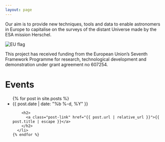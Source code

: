 ```yaml
---
layout: page
---
```


Our aim is to provide new techniques, tools and data to enable astronomers in
Europe to capitalise on the surveys of the distant Universe made by the ESA
mission Herschel.

![EU flag]({{site-url}}/assets/images/flag_yellow_low.jpg?w=300&h=200)

This project has received funding from the European Union’s Seventh Framework
Programme for research, technological development and demonstration under grant
agreement no 607254.

<div class="home">

  <h1 class="page-heading">Events</h1>

  <ul class="post-list">
    {% for post in site.posts %}
      <li>
        <span class="post-meta">{{ post.date | date: "%b %-d, %Y" }}</span>

        <h2>
          <a class="post-link" href="{{ post.url | relative_url }}">{{ post.title | escape }}</a>
        </h2>
      </li>
    {% endfor %}
  </ul>


</div>
